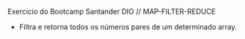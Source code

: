Exercicio do Bootcamp Santander DIO // MAP-FILTER-REDUCE

- Filtra e retorna todos os números pares de um determinado array.